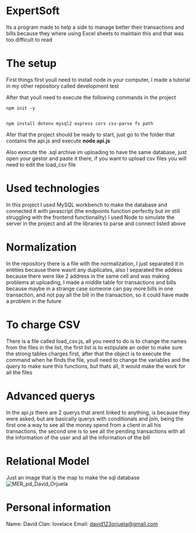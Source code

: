 # ExpertSoft
Its a program made to help a side to manage better their transactions and bills because they where using Excel sheets to maintain this and that was too difficult to read

# The setup
First things first youll need to install node in your computer, I made a tutorial in my other repository called development test

After that youll need to execute the following commands in the project
```
npm init -y


npm install dotenv mysql2 express cors csv-parse fs path
```
Afer that the project should be ready to start, just go to the folder that contains the api.js and execute **node api.js** 

Also execute the .sql archive im uploading to have the same database, just open your gestor and paste it there, if you want to upload csv files you will need to edit the load_csv file

# Used technologies

In this project I used MySQL workbench to make the database and connected it with javascript (the endpoints function perfectly but im still struggling with the frontend functionality)
I used Node to simulate the server in the project and all the libraries to parse and connect listed above

# Normalization

In the repository there is a file with the normalization, I just separated it in entities because there wasnt any duplicates, also I separated the addess because there were like 2 address in the same cell and was making problems at uploading, I made a middle table for transactions and bills because maybe in a strange case someone can pay more bills in one transaction, and not pay all the bill in the transaction, so it could have made a problem in the future

# To charge CSV
There is a file called load_csv.js, all you need to do is to change the names from the files in the list, the first list is to estipulate an order to make sure the strong tables charges first, after that the object is to execute the command when he finds the file, youll need to change the variables and the query to make sure this functions, but thats all, it would make the work for all the files

# Advanced querys

In the api.js there are 2 querys that arent linked to anything, is because they were asked, but are basically querys with conditionals and join, being the first one a way to see all the money spend from a client in all his transactions, the second one is to see all the pending transactions with all the information of the user and all the information of the bill

# Relational Model
Just an image that is the map to make the sql database
![MER_pd_David_Orjuela](https://github.com/user-attachments/assets/8d035fc9-9977-4d04-aeec-887b73459616)

# Personal information
Name: David
Clan: lovelace
Email: david123orjuela@gmail.com
